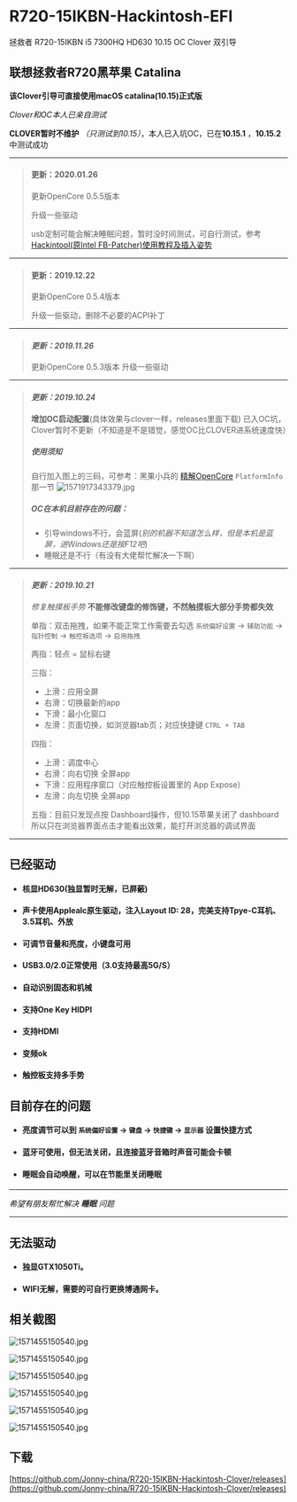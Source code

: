 # R720-15IKBN-Hackintosh-EFI
拯救者 R720-15IKBN i5 7300HQ HD630 10.15 OC Clover 双引导

## 联想拯救者R720黑苹果 Catalina
**该Clover引导可直接使用macOS catalina(10.15)正式版**

*Clover和OC本人已亲自测试*

**CLOVER暂时不维护** *（只测试到10.15）*，本人已入坑OC，已在**10.15.1** ，**10.15.2**中测试成功

------

> #### 更新：2020.01.26
>
> 更新OpenCore 0.5.5版本
>
> 升级一些驱动
>
> usb定制可能会解决睡眠问题，暂时没时间测试，可自行测试，参考 [Hackintool(原Intel FB-Patcher)使用教程及插入姿势](https://blog.daliansky.net/Intel-FB-Patcher-tutorial-and-insertion-pose.html) 

------

> #### 更新：2019.12.22
>
> 更新OpenCore 0.5.4版本
>
> 升级一些驱动，删除不必要的ACPI补丁

* * *
> #### *更新：2019.11.26*
> 更新OpenCore 0.5.3版本
> 升级一些驱动

* * *
> #### *更新：2019.10.24*
> **增加OC启动配置**(具体效果与clover一样，releases里面下载)
> 已入OC坑，Clover暂时不更新（不知道是不是错觉，感觉OC比CLOVER进系统速度快）
> ##### 使用须知
> 自行加入图上的三码，可参考：黑果小兵的 [精解OpenCore](https://blog.daliansky.net/OpenCore-BootLoader.html) `PlatformInfo`那一节
> ![1571917343379.jpg](photo/1571917343379.jpg)
> 
> ##### OC在本机目前存在的问题：
> * 引导windows不行，会蓝屏(*别的机器不知道怎么样，但是本机是蓝屏，进Windows还是按F12吧*)
> * 睡眠还是不行（有没有大佬帮忙解决一下啊）

* * *

> #### *更新：2019.10.21*
> *修复触摸板手势*
> **不能修改键盘的修饰键，不然触摸板大部分手势都失效**
>
> 单指：双击拖拽，如果不能正常工作需要去勾选 `系统偏好设置` -> `辅助功能` -> `指针控制` -> `触控板选项` -> `启用拖拽`
>
> 两指：轻点 = 鼠标右键
>
> 三指：
> * 上滑：应用全屏
> * 右滑：切换最新的app
> * 下滑：最小化窗口
> * 左滑：页面切换，如浏览器tab页；对应快捷键 `CTRL + TAB`
>
> 四指：
> * 上滑：调度中心
> * 右滑：向右切换 全屏app
> * 下滑：应用程序窗口（对应触控板设置里的 App Expose）
> * 左滑：向左切换 全屏app
>
> 五指：目前只发现点按 Dashboard操作，但10.15苹果关闭了 dashboard 所以只在浏览器界面点击才能看出效果，能打开浏览器的调试界面

* * *
## 已经驱动
* #### 核显HD630(独显暂时无解，已屏蔽)
* #### 声卡使用Applealc原生驱动，注入Layout ID: 28，完美支持Tpye-C耳机、3.5耳机、外放
* #### 可调节音量和亮度，小键盘可用
* #### USB3.0/2.0正常使用（3.0支持最高5G/S）
* #### 自动识别固态和机械
* #### 支持One Key HIDPI
* #### 支持HDMI
* #### 变频ok
* #### 触控板支持多手势

## 目前存在的问题
* #### 亮度调节可以到 `系统偏好设置` -> `键盘` -> `快捷键` -> `显示器` 设置快捷方式
* #### 蓝牙可使用，但无法关闭，且连接蓝牙音箱时声音可能会卡顿
* #### 睡眠会自动唤醒，可以在节能里关闭睡眠

* * *
*希望有朋友帮忙解决 **睡眠** 问题*
* * *

## 无法驱动
* #### 独显GTX1050Ti。
* #### WIFI无解，需要的可自行更换博通网卡。

## 相关截图
![1571455150540.jpg](photo/1571455150540.jpg)

![1571455150540.jpg](photo/1571455568244.jpg)

![1571455150540.jpg](photo/1571455724178.jpg)

![1571455150540.jpg](photo/1571455761644.jpg)

![1571455150540.jpg](photo/1571455793130.jpg)

![1571455150540.jpg](photo/1571456210423.jpg)

## 下载
[https://github.com/Jonny-china/R720-15IKBN-Hackintosh-Clover/releases](https://github.com/Jonny-china/R720-15IKBN-Hackintosh-Clover/releases)




